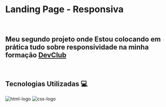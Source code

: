 <h1>Landing Page - Responsiva</h1>
<br>
<h2>Meu segundo projeto onde Estou colocando em prática tudo sobre responsividade na minha formação <a href="https://rodolfomori.com.br/devclub/">DevClub</a></h2>
<br>
<h2>Tecnologias Utilizadas 💻</h2>

<img src="https://img.shields.io/badge/HTML5-E34F26?style=for-the-badge&logo=html5&logoColor=white" alt="html-logo" /> <img src="https://img.shields.io/badge/CSS3-1572B6?style=for-the-badge&logo=css3&logoColor=white" alt="css-logo" />

